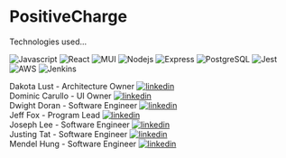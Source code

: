 # PositiveCharge 

Technologies used...
<p>
<img alt="Javascript" src="https://img.shields.io/badge/JavaScript-323330?style=for-the-badge&logo=javascript&logoColor=F7DF1E" />
<img alt="React" src="https://img.shields.io/badge/React-20232A?style=for-the-badge&logo=react&logoColor=61DAFB" />
<img alt="MUI" src="https://img.shields.io/badge/Material%20UI-007FFF?style=for-the-badge&logo=mui&logoColor=white" />
<img alt="Nodejs" src="https://img.shields.io/badge/Node.js-339933?style=for-the-badge&logo=nodedotjs&logoColor=white" />
<img alt="Express" src="https://img.shields.io/badge/Express.js-000000?style=for-the-badge&logo=express&logoColor=white" />
<img alt="PostgreSQL" src="https://img.shields.io/badge/PostgreSQL-316192?style=for-the-badge&logo=postgresql&logoColor=white" />
<img alt="Jest" src="https://img.shields.io/badge/Jest-C21325?style=for-the-badge&logo=jest&logoColor=white" />
<img alt="AWS" src="https://img.shields.io/badge/Amazon_AWS-FF9900?style=for-the-badge&logo=amazonaws&logoColor=white" />
<img alt="Jenkins" src="https://img.shields.io/badge/Jenkins-D24939?style=for-the-badge&logo=Jenkins&logoColor=white" />
<p/>

<div>
  Dakota Lust - Architecture Owner 
    <a href="https://www.linkedin.com/in/dakota-lust-06618a20a/">
      <img alt="linkedin" src="https://img.shields.io/badge/linkedin-0A66C2??style=for-the-badge&logo=linkedin&logoColor=white" />
    <a/>
<div/>
      
<div>
  Dominic Carullo - UI Owner 
    <a href="linkedin.com/in/dominic-carullo/">
      <img alt="linkedin" src="https://img.shields.io/badge/linkedin-0A66C2??style=for-the-badge&logo=linkedin&logoColor=white" />
    <a/>
<div/>
      
<div>
  Dwight Doran - Software Engineer 
    <a href="https://www.linkedin.com/in/dwightdoran">
      <img alt="linkedin" src="https://img.shields.io/badge/linkedin-0A66C2??style=for-the-badge&logo=linkedin&logoColor=white" />
    <a/>
<div/>
      
<div>
  Jeff Fox - Program Lead
    <a href="https://www.linkedin.com/in/jeffox/">
      <img alt="linkedin" src="https://img.shields.io/badge/linkedin-0A66C2??style=for-the-badge&logo=linkedin&logoColor=white" />
    <a/>
<div/>
      
<div>
  Joseph Lee - Software Engineer 
    <a href="https://www.linkedin.com/in/josephelee1/">
      <img alt="linkedin" src="https://img.shields.io/badge/linkedin-0A66C2??style=for-the-badge&logo=linkedin&logoColor=white" />
    <a/>
<div/>
      
<div>
  Justing Tat - Software Engineer 
    <a href="https://www.linkedin.com/in/justin-tat-30a994238/">
      <img alt="linkedin" src="https://img.shields.io/badge/linkedin-0A66C2??style=for-the-badge&logo=linkedin&logoColor=white" />
    <a/>
<div/>
      
<div>
  Mendel Hung - Software Engineer 
    <a href="https://www.linkedin.com/in/mendel-hung-4a888b34/">
      <img alt="linkedin" src="https://img.shields.io/badge/linkedin-0A66C2??style=for-the-badge&logo=linkedin&logoColor=white" />
    <a/>
<div/>
